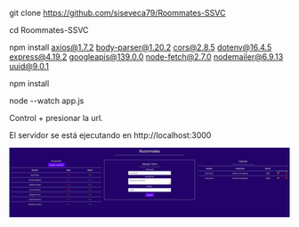 git clone https://github.com/siseveca79/Roommates-SSVC

cd Roommates-SSVC

npm install axios@1.7.2 body-parser@1.20.2 cors@2.8.5 dotenv@16.4.5 express@4.19.2 googleapis@139.0.0 node-fetch@2.7.0 nodemailer@6.9.13 uuid@9.0.1

npm install

node --watch app.js

Control + presionar la url.

El servidor se está ejecutando en http://localhost:3000

![Resultados](resultado.png)

